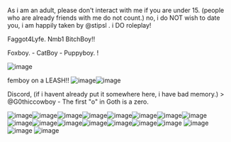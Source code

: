 

As i am an adult, please don't interact with me if you are under 15. (people who are already friends with me do not count.) 
no, i do NOT wish to date you, i am happily taken by @stipsl . 
i DO roleplay!


Faggot4Lyfe.
Nmb1 BitchBoy!!


Foxboy. - CatBoy - Puppyboy. ! 

![image](https://github.com/user-attachments/assets/e3dd610d-16c4-4099-8027-b2e65c16d242)


femboy on a LEASH!! ![image](https://github.com/user-attachments/assets/9222ca0f-a41d-4f77-bbd9-884de927b999)![image](https://github.com/user-attachments/assets/f8473112-6f80-4578-bb0a-38048c9a98c1)




Discord, (if i havent already put it somewhere here, i have bad memory.) > @G0thiccowboy - The first "o" in Goth is a zero.



![image](https://github.com/user-attachments/assets/58dc6d41-b47a-48bf-8e86-bf830e0eb8c8)![image](https://github.com/user-attachments/assets/38c1731d-0c2d-4916-b132-bffb49c90149)![image](https://github.com/user-attachments/assets/4a2409b4-5634-42be-8f0c-26632e57f0a2)![image](https://github.com/user-attachments/assets/3db49d16-13fa-4f9b-bfd4-0065a6b3a7de)![image](https://github.com/user-attachments/assets/a970b9b5-4c6f-4c7f-886c-e280970ffcd0)![image](https://github.com/user-attachments/assets/564cc6e8-a21c-4fd6-9781-56aab579f9be)![image](https://github.com/user-attachments/assets/46dc2b4a-aa0d-4ea3-8d26-5c1712cc2598)![image](https://github.com/user-attachments/assets/9824e987-7431-42af-b38d-1e0c709977d9)![image](https://github.com/user-attachments/assets/86fb1976-54b2-4240-8f27-88432e565c7e)![image](https://github.com/user-attachments/assets/3cad56ce-cf84-4264-9d4a-8ff95088fbce)![image](https://github.com/user-attachments/assets/a4c273ff-2e3b-43d8-b8cf-6a4305f997ed)![image](https://github.com/user-attachments/assets/72054903-8774-430b-aec1-8f523e3b7693)![image](https://github.com/user-attachments/assets/adba1871-18e4-41fb-abc2-f7b914519f1e)![image](https://github.com/user-attachments/assets/81fa47bc-8896-46f8-9a83-d4a07f69964e)![image](https://github.com/user-attachments/assets/686952b7-3c14-4f78-ab13-eab4addc03ee)                                                                    ![image](https://github.com/user-attachments/assets/86cb6af6-1aec-423f-aa75-8c769fa05e5c)![image](https://github.com/user-attachments/assets/86786f5a-5b9e-4498-b2ca-4f86c9135340) ![image](https://github.com/user-attachments/assets/1228ad29-598a-44ff-b411-11d9c080937a)















